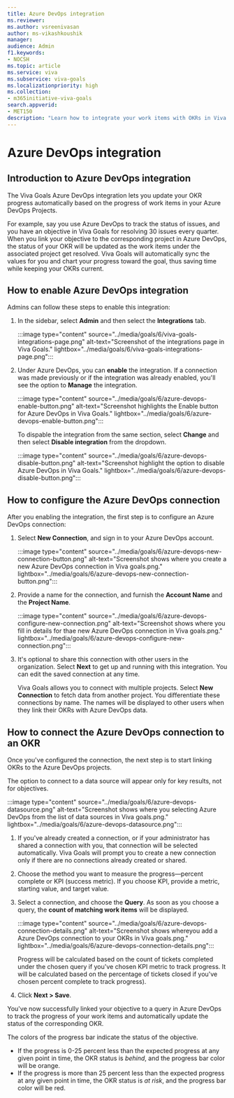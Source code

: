 ```yaml
---
title: Azure DevOps integration
ms.reviewer: 
ms.author: vsreenivasan
author: ms-vikashkoushik
manager: 
audience: Admin
f1.keywords:
- NOCSH
ms.topic: article
ms.service: viva
ms.subservice: viva-goals
ms.localizationpriority: high
ms.collection:  
- m365initiative-viva-goals  
search.appverid:
- MET150
description: "Learn how to integrate your work items with OKRs in Viva Goals"
---
```


# Azure DevOps integration

## Introduction to Azure DevOps integration

The Viva Goals Azure DevOps integration lets you update your OKR progress automatically based on the progress of work items in your Azure DevOps Projects. 

For example, say you use Azure DevOps to track the status of issues, and you have an objective in Viva Goals for resolving 30 issues every quarter. When you link your objective to the corresponding project in Azure DevOps, the status of your OKR will be updated as the work items under the associated project get resolved. Viva Goals will automatically sync the values for you and chart your progress toward the goal, thus saving time while keeping your OKRs current.


## How to enable Azure DevOps integration

Admins can follow these steps to enable this integration: 

1. In the sidebar, select **Admin** and then select the **Integrations** tab. 

   :::image type="content" source="../media/goals/6/viva-goals-integrations-page.png" alt-text="Screenshot of the integrations page in Viva Goals." lightbox="../media/goals/6/viva-goals-integrations-page.png":::

1.  Under Azure DevOps, you can **enable** the integration. If a connection was made previously or if the integration was already enabled, you'll see the option to **Manage** the integration. 

    :::image type="content" source="../media/goals/6/azure-devops-enable-button.png" alt-text="Screenshot highlights the Enable button for Azure DevOps in Viva Goals." lightbox="../media/goals/6/azure-devops-enable-button.png":::

    To dispable the integration from the same section, select **Change** and then select **Disable integration** from the dropdown.

    :::image type="content" source="../media/goals/6/azure-devops-disable-button.png" alt-text="Screenshot highlight the option to disable Azure DevOps in Viva Goals." lightbox="../media/goals/6/azure-devops-disable-button.png":::

## How to configure the Azure DevOps connection 

After you enabling the integration, the first step is to configure an Azure DevOps connection: 

1. Select **New Connection**, and sign in to your Azure DevOps account. 

   :::image type="content" source="../media/goals/6/azure-devops-new-connection-button.png" alt-text="Screenshot shows where you create a new Azure DevOps connection in Viva goals.png." lightbox="../media/goals/6/azure-devops-new-connection-button.png":::

2. Provide a name for the connection, and furnish the **Account Name** and the **Project Name**. 

   :::image type="content" source="../media/goals/6/azure-devops-configure-new-connection.png" alt-text="Screenshot shows where you fill in details for thae new Azure DevOps connection in Viva goals.png." lightbox="../media/goals/6/azure-devops-configure-new-connection.png":::

1. It's optional to share this connection with other users in the organization. Select **Next** to get up and running with this integration. You can edit the saved connection at any time.

   Viva Goals allows you to connect with multiple projects. Select **New Connection** to fetch data from another project. You differentiate these connections by name. The names will be displayed to other users when they link their OKRs with Azure DevOps data.

## How to connect the Azure DevOps connection to an OKR

Once you've configured the connection, the next step is to start linking OKRs to the Azure DevOps projects.

The option to connect to a data source will appear only for key results, not for objectives.

  :::image type="content" source="../media/goals/6/azure-devops-datasource.png" alt-text="Screenshot shows where you selecting Azure DevOps from the list of data sources in Viva goals.png." lightbox="../media/goals/6/azure-devops-datasource.png":::

1. If you've already created a connection, or if your administrator has shared a connection with you, that connection will be selected automatically. Viva Goals will prompt you to create a new connection only if there are no connections already created or shared. 

1.  Choose the method you want to measure the progress—percent complete or KPI (success metric). If you choose KPI, provide a metric, starting value, and target value. 

1.  Select a connection, and choose the **Query**. As soon as you choose a query, the **count of matching work items** will be displayed. 

    :::image type="content" source="../media/goals/6/azure-devops-connection-details.png" alt-text="Screenshot shows whereyou add a Azure DevOps connection to your OKRs in Viva goals.png." lightbox="../media/goals/6/azure-devops-connection-details.png":::

    Progress will be calculated based on the count of tickets completed under the chosen query if you've chosen KPI metric to track progress. It will be calculated based on the percentage of tickets closed if you've chosen percent complete to track progress).

1. Click **Next > Save**.

You've now successfully linked your objective to a query in Azure DevOps to track the progress of your work items and automatically  update the status of the corresponding OKR.

The colors of the progress bar indicate the status of the objective.

- If the progress is 0-25 percent less than the expected progress at any given point in time, the OKR status is *behind*, and the progress bar color will be orange.
- If the progress is more than 25 percent less than the expected progress at any given point in time, the OKR status is *at risk*, and the progress bar color will be red.
